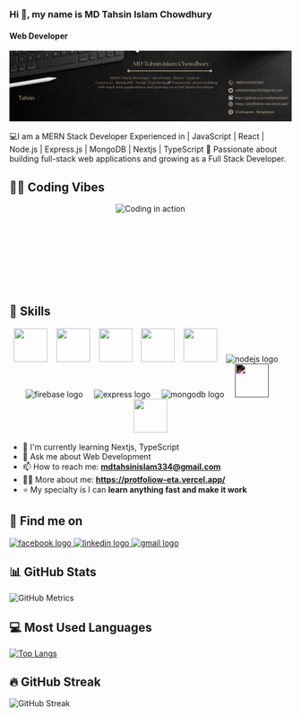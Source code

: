 ### Hi 👋, my name is MD Tahsin Islam Chowdhury
#### Web Developer

![Web Developer](https://github.com/mdtahsinislam/mdtahsinislam/blob/57a0938a5a701c7d46077d20a8637dfb703772aa/heeee.png)

💻I am a MERN Stack Developer Experienced in | JavaScript | React | Node.js | Express.js | MongoDB | Nextjs | TypeScript 🚀 Passionate about building full-stack web applications and growing as a Full Stack Developer.

## 🧑‍💻 Coding Vibes
<div align="center" style="min-height:150px; width:auto;">
  <img src="https://i.giphy.com/media/qgQUggAC3Pfv687qPC/giphy.webp" width="480" alt="Coding in action"/>
</div>

## 🧠 Skills

<p align="center">
  <!-- Vue.js -->
  <img src="https://cdn.jsdelivr.net/gh/devicons/devicon/icons/vuejs/vuejs-original.svg" width="60" height="60"/>
  &nbsp;&nbsp;
  <!-- React -->
  <img src="https://cdn.jsdelivr.net/gh/devicons/devicon/icons/react/react-original.svg" width="60" height="60"/>
  &nbsp;&nbsp;
  <!-- JavaScript -->
  <img src="https://cdn.jsdelivr.net/gh/devicons/devicon/icons/javascript/javascript-original.svg" width="60" height="60"/>
  &nbsp;&nbsp;
  <!-- HTML5 -->
  <img src="https://cdn.jsdelivr.net/gh/devicons/devicon/icons/html5/html5-original.svg" width="60" height="60"/>
  &nbsp;&nbsp;
  <!-- Tailwind CSS -->
  <img src="https://www.vectorlogo.zone/logos/tailwindcss/tailwindcss-icon.svg" width="60" height="60"/>
  &nbsp;&nbsp;
  <img src="https://skillicons.dev/icons?i=nodejs" height="40" alt="nodejs logo"/>
  <img width="12"/>
  <img src="https://skillicons.dev/icons?i=firebase" height="40" alt="firebase logo"/>
  <img width="12"/>
  <img src="https://skillicons.dev/icons?i=express" height="40" alt="express logo"/>
  <img width="12"/>
  <img src="https://skillicons.dev/icons?i=mongodb" height="40" alt="mongodb logo"/>
  <img width="12"/>
  <!-- Next.js -->
  <img src="https://cdn.jsdelivr.net/gh/devicons/devicon/icons/nextjs/nextjs-original.svg" width="60" height="60" style="filter: invert(1);"/>
  &nbsp;&nbsp;
  <!-- TypeScript -->
  <img src="https://cdn.jsdelivr.net/gh/devicons/devicon/icons/typescript/typescript-original.svg" width="60" height="60"/>
</p>

<!-- -  I'm currently working on this page. -->
- 🔭 I'm currently learning Nextjs, TypeScript
- 💬 Ask me about Web Development
- 📫 How to reach me: **mdtahsinislam334@gmail.com**
- 👨‍💻 More about me: **https://protfoliow-eta.vercel.app/**
- ⭐ My specialty is I can **learn anything fast and make it work**

## 📱 Find me on

<div align="left">
  <a href="https://www.facebook.com/mdtahsin.tahsin.1481" target="_blank">
    <img src="https://raw.githubusercontent.com/maurodesouza/profile-readme-generator/master/src/assets/icons/social/facebook/default.svg" width="42" height="30" alt="facebook logo"/>
  </a>
  <a href="https://www.linkedin.com/in/mdtahsinislamchowdhury/" target="_blank">
    <img src="https://raw.githubusercontent.com/maurodesouza/profile-readme-generator/master/src/assets/icons/social/linkedin/default.svg" width="42" height="30" alt="linkedin logo"/>
  </a>
  <a href="mailto:mdtahsinislam334@gmail.com" target="_blank">
    <img src="https://raw.githubusercontent.com/maurodesouza/profile-readme-generator/master/src/assets/icons/social/gmail/default.svg" width="42" height="30" alt="gmail logo"/>
  </a>
</div>

## 📊 GitHub Stats

![GitHub Metrics](https://github-readme-stats.vercel.app/api?username=mdtahsinislam&show_icons=true&theme=radical)


<!-- ## 🏆 GitHub Trophies ![trophy](https://github-profile-trophy.vercel.app/?username=mdtahsinislam&theme=gruvbox&no-frame=true&margin-w=15)
![trophy](https://github-profile-trophy.vercel.app/?username=mdtahsinislam&theme=gruvbox&no-frame=true)
 -->

## 💻 Most Used Languages

[![Top Langs](https://github-readme-stats.vercel.app/api/top-langs/?username=mdtahsinislam&layout=compact&theme=tokyonight)](https://github.com/anuraghazra/github-readme-stats)

## 🔥 GitHub Streak

![GitHub Streak](https://streak-stats.demolab.com/?user=mdtahsinislam&theme=tokyonight)
